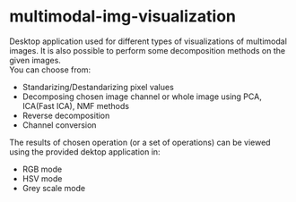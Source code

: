 # multimodal-img-visualization
Desktop application used for different types of visualizations of multimodal images.
It is also possible to perform some decomposition methods on the given images. 
<br />
You can choose from:
- Standarizing/Destandarizing pixel values
- Decomposing chosen image channel or whole image using PCA, ICA(Fast ICA), NMF methods
- Reverse decomposition
- Channel conversion

The results of chosen operation (or a set of operations) can be viewed using the provided dektop application in:
- RGB mode
- HSV mode
- Grey scale mode
